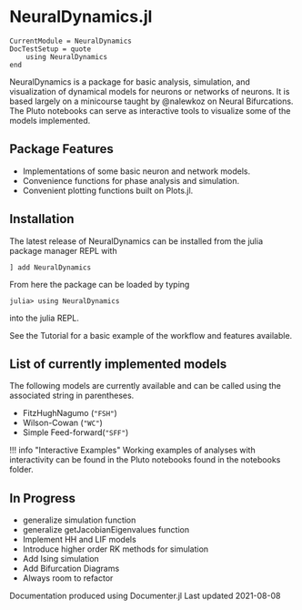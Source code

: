 # NeuralDynamics.jl

```@meta
CurrentModule = NeuralDynamics
DocTestSetup = quote
    using NeuralDynamics
end
```
NeuralDynamics is a package for basic analysis, simulation, and visualization of
dynamical models for neurons or networks of neurons. It is based largely on a 
minicourse taught by @nalewkoz on Neural Bifurcations. The Pluto notebooks can 
serve as interactive tools to visualize some of the models implemented.

## Package Features
- Implementations of some basic neuron and network models.
- Convenience functions for phase analysis and simulation.
- Convenient plotting functions built on Plots.jl.

## Installation

The latest release of NeuralDynamics can be installed from the julia package 
manager REPL with
```
] add NeuralDynamics
```

From here the package can be loaded by typing
```
julia> using NeuralDynamics
```
into the julia REPL.

See the Tutorial for a basic example of the workflow and features available.

## List of currently implemented models

The following models are currently available and can be called using the 
associated string in parentheses.
- FitzHughNagumo (`"FSH"`)
- Wilson-Cowan (`"WC"`)
- Simple Feed-forward(`"SFF"`)

!!! info "Interactive Examples" 
    Working examples of analyses with interactivity can be found in the Pluto notebooks found in the notebooks folder.

## In Progress
- generalize simulation function
- generalize getJacobianEigenvalues function
- Implement HH and LIF models
- Introduce higher order RK methods for simulation
- Add Ising simulation
- Add Bifurcation Diagrams
- Always room to refactor

Documentation produced using Documenter.jl
Last updated 2021-08-08